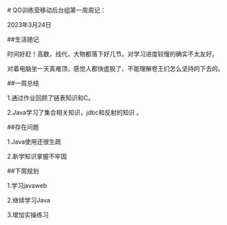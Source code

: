 \# QG训练营移动后台组第一周周记： 

 

2023年3月24日 

 

\##生活随记

 

时间好赶！高数，线代，大物都落下好几节。对学习进度较慢的确实不太友好。

对着电脑坐一天真难顶，感觉人都快虚脱了，不能理解卷王们怎么坚持的下去的。

 

\##一周总结 

 

1.通过作业回顾了链表知识和C。 

 

2.Java学习了集合相关知识，jdbc和反射的知识 。 

 

\##存在问题 



1.Java使用还很生疏 

 

2.新学知识掌握不牢固 

 

\##下周规划 

 

1.学习javaweb 

 

2.继续学习Java 



3.增加实操练习 

 

 

 